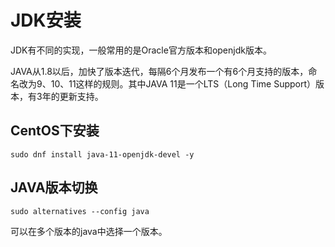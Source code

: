 # JDK安装

JDK有不同的实现，一般常用的是Oracle官方版本和openjdk版本。

JAVA从1.8以后，加快了版本迭代，每隔6个月发布一个有6个月支持的版本，命名改为9、10、11这样的规则。其中JAVA 11是一个LTS（Long Time Support）版本，有3年的更新支持。

## CentOS下安装

``` shell
sudo dnf install java-11-openjdk-devel -y
```

## JAVA版本切换

``` shell
sudo alternatives --config java
```

可以在多个版本的java中选择一个版本。

